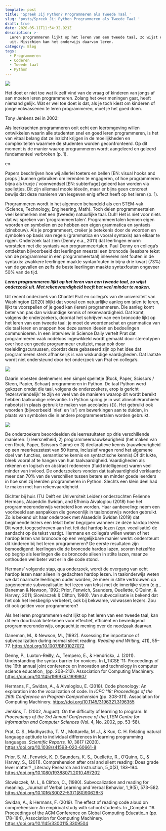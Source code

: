 ```yaml
---
template: post
title: 'Spreek Jij Python? Programmeren als Tweede Taal '
slug: 'posts/Spreek_Jij_Python_Programmeren_als_Tweede_Taal '
draft: true
date: 2020-05-11T11:54:32.921Z
description: >-
  Leren programmeren lijkt op het leren van een tweede taal, zo wijst onderzoek
  uit. Misschien kan het onderwijs daarvan leren.
category: Blog
tags:
  - Programmeren
  - Coderen
  - Tweede taal
  - Python
---
```



![](/media/kind-coding.jpg)

Het doet er niet toe wat ik zelf vind van de vraag of kinderen van jongs af aan moeten leren programmeren. Zolang het over meningen gaat, heeft niemand gelijk. Wat er wel toe doet is dat, als je toch kiest om kinderen of jonge volwassenen te leren programmeren, moet je het goed doen.

Tony Jenkens zei in 2002:

> Als leerkrachten programmeren ooit echt een leeromgeving willen ontwikkelen waarin alle studenten snel en goed leren programmeren, is het van vitaal belang dat ze inzicht krijgen in de moeilijkheden en complexiteiten waarmee de studenten worden geconfronteerd. Op dit moment is de manier waarop programmeren wordt aangeleerd en geleerd fundamenteel verbroken (p. 1).

en

> Papers beschrijven hoe wij allerlei toeters en bellen \[EN: visual hooks  and props ] kunnen gebruiken om lerenden te engageren, of hoe programmeren bijna als trucje / voorwendsel \[EN: subterfuge] geleerd kan worden via spelletjes. Dit zijn allemaal mooie ideeën, maar er bijna geen concreet bewijs dat deze manieren van lesgeven enig effect heeft op het leren (p. 1).

Programmeren wordt in het algemeen behandeld als een STEM-vak (Science, Technology, Engineering, Math). Toch delen programmeertalen veel kenmerken met een (tweede) natuurlijke taal. Duh! Het is niet voor niets dat wij spreken van ‘programmeertalen’. Programmeertalen kennen eigen woorden en symbolen en ze hebben een eigen grammatica en syntaxis (zinsbouw). Als je programmeert, creëer je betekenis door de woorden en symbolen op basis van regels (grammatica en vooral syntaxis) aan elkaar te rijgen. Onderzoek laat zien (Denny e.a., 2011) dat leerlingen enorm worstelen met die syntaxis van programmeertalen. Paul Denny en collega’s ontdekten bijvoorbeeld dat leerlingen meestal een broncode (leesbare tekst van de programmeur in een programmeertaal) inleveren met fouten in de syntaxis: zwakkere leerlingen maakte syntaxfouten in bijna drie kwart (73%) van de gevallen en zelfs de beste leerlingen maakte syntaxfouten ongeveer 50% van de tijd.

_**Leren programmeren lijkt op het leren van een tweede taal, zo wijst onderzoek uit. Met rekenvaardigheid heeft het veel minder te maken.**_ 

Uit recent onderzoek van Chantel Prat en collega’s van de universiteit van Washington (2020) blijkt dat vooral een natuurlijke aanleg om talen te leren, lijkt te voorspellen of je goed kan (leren) programmeren. Die aanleg komt beter van pas dan wiskundige kennis of rekenvaardigheid. Dat komt, volgens de onderzoekers, doordat het schrijven van een broncode lijkt op het leren van een tweede taal: je moet de woordenschat en grammatica van die taal leren en snappen hoe deze samen ideeën en bedoelingen communiceren. In een interview in Science Daily vertelt Prat dat programmeren vaak nodeloos ingewikkeld wordt gemaakt door stereotypen over hoe een goede programmeur eruitziet, maar ook door toeleidingscursussen, doordat deze gebaseerd zijn op het idee dat programmeren sterk afhankelijk is van wiskundige vaardigheden. Dat laatste wordt niet ondersteund door het onderzoek van Prat en collega’s. 



![](/media/rock-paper-scissors.svg.png)

 Daarin moesten deelnemers een simpel spelletje (Rock, Paper, Scissors / Steen, Papier, Schaar) programmeren in Python. De taal Python werd gekozen omdat die taal, volgens de onderzoekers, erop is gericht ‘lezersvriendelijk’ te zijn en veel van de manieren waarop dit wordt bereikt hebben taalkundige relevantie. In Python spring je in wat alineahiërarchieën nabootst in plaats gebruik te maken van accolades ({}). Het gebruikt ook woorden (bijvoorbeeld 'niet' en 'is') om bewerkingen aan te duiden, in plaats van symbolen die in andere programmeertalen worden gebruikt. 

 

![](/media/python_image.jpg)

De onderzoekers beoordeelden de leerresultaten op drie verschillende manieren: 1) leersnelheid, 2) programmeernauwkeurigheid (het maken van een Rock, Paper, Scissors Game) en 3) declaratieve kennis (nauwkeurigheid op een meerkeuzetest van 50 items, inclusief vragen rond het algemene doel van functies, semantische kennis en syntactische kennis).Of dit lukte, bleek vooral af te hangen van hun taalvaardigheid. Vaardigheden als rekenen en logisch en abstract redeneren (fluid intelligence) waren veel minder van invloed. De onderzoekers vonden dat taalvaardigheid verklaarde meer dan 70% van de verschillen tussen betere en minder goede leerders in hoe snel zij leerden programmeren in Python. Slechts een klein deel had te maken met hun rekenvaardigheid.

Dichter bij huis (TU Delft en Universiteit Leiden) onderzochten Felienne Hermans, Alaaeddin Swidan, and Efhimia Aivaloglou (2018) hoe het programmeeronderwijs verbeterd kon worden. Haar aanbeveling: neem een voorbeeld aan aanpakken die gewoonlijk in taalonderwijs worden gebruikt. Zo is bekend uit haar onderzoek met Alaaeddin Swidan (2019) dat beginnende lezers een tekst beter begrijpen wanneer ze deze hardop lezen. Dit wordt toegeschreven aan het feit dat hardop lezen (zgn. vocalisatie) de aandacht op de tekst vestigt. Hermans en collega’s willen weten of het hardop lezen van broncode op een vergelijkbare manier werkt: ondersteunt dit kinderen bij het leren programmeren? De eerste resultaten zijn bemoedigend: leerlingen die de broncode hardop lazen, scoren hetzelfde op begrip als leerlingen die de broncode alleen in stilte lazen, maar ze onthouden wel beter wat er in die code stond. 

Hermans’ volgende stap, qua onderzoek, wordt de overgang van echt hardop lezen naar alleen in gedachten hardop lezen. In taalonderwijs weten we dat naarmate leerlingen ouder worden, ze meer in stilte vertrouwen op zogenoemde subvocalisatie: het lezen van tekst met de innerlijke stem (e.g., Daneman & Newson, 1992; Prior, Fenwich, Saunders, Ouellette, O’Quinn, & Harvey, 2011; Slowiaczek & Clifton, 1980). Van subvocalisatie is bekend dat het ook het leesbegrip verbetert, ook bij bekwame, volwassen lezers. Zou dit ook gelden voor programmeren? 

Als het leren programmeren echt lijkt op het leren van een tweede taal, kan dit een doorbraak betekenen voor effectief, efficiënt en bevredigend programmeeronderwijs, ongeacht je mening over de noodzaak daarvan. 

Daneman, M., & Newson, M., (1992). Assessing the importance of subvocalization during normal silent reading. _Reading and Writing, 4_(1), 55–77. https://doi.org/10.1007/BF01027072

Denny, P., Luxton-Reilly, A., Tempero, E., & Hendrickx, J. (2011). Understanding the syntax barrier for novices. In I_TiCSE '11: Proceedings of the 16th annual joint conference on Innovation and technology in computer science education_ (pp. 208–212). Association for Computing Machinery. https://doi.org/10.1145/1999747.1999807

Hermans, F., Swidan, A., & Aivaloglou, E. (2018). Code phonology: An exploration into the vocalization of code. In _ICPC '18: Proceedings of the 26th Conference on Program Comprehension_ (pp. 308-311). Association for Computing Machinery. https://doi.org/10.1145/3196321.3196355

Jenkins, T. (2002, August). On the difficulty of learning to program. In _Proceedings of the 3rd Annual Conference of the LTSN Centre for Information and Computer Sciences_ (Vol. 4, No. 2002, pp. 53-58). 

Prat, C. S., Madhyastha, T. M., Mottarella, M .J., & Kuo, C. H. Relating natural language aptitude to individual differences in learning programming languages. _Scientific Reports, 10_, 3817 (2020). https://doi.org/10.1038/s41598-020-60661-8

Prior, S. M., Fenwick, K. D, Saunders, K. S., Ouellette, R., O’Quinn, C., & Harvey, S., (2011). Comprehension after oral and silent reading: Does grade level matter? _Literacy Research and Instruction, 5_0(3), 183–194. https://doi.org/10.1080/19388071.2010.497202 

Slowiaczek, M. L, & Clifton, C., (1980). Subvocalization and reading for meaning. _Journal of Verbal Learning and Verbal Behavior, 1_9(5), 573–582. https://doi.org/10.1016/S0022-5371(80)90628-3 

Swidan, A., & Hermans, F. (2019). The effect of reading code aloud on comprehension: An empirical study with school students. In _CompEd '19: Proceedings of the ACM Conference on Global Computing Educatio_n (pp. 178-184), Association for Computing Machinery. https://doi.org/10.1145/3300115.3309504
